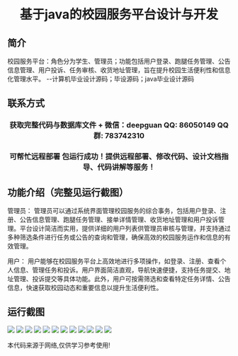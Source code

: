 <p><h1 align="center">基于java的校园服务平台设计与开发</h1></p>

## 简介
校园服务平台：角色分为学生、管理员；功能包括用户登录、跑腿任务管理、公告信息管理、用户投诉、任务审核、收货地址管理，旨在提升校园生活便利性和信息化管理水平。    --计算机毕业设计源码；毕设源码；java毕业设计源码


## 联系方式
<p><h3 align="center">获取完整代码与数据库文件 + 微信：deepguan QQ: 86050149 QQ群: 783742310</h3></p>
<p><h3 align="center">可帮忙远程部署 包运行成功！提供远程部署、修改代码、设计文档指导、代码讲解等服务！</h3></p>

## 功能介绍（完整见运行截图）
管理员： 管理员可以通过系统界面管理校园服务的综合事务，包括用户登录、注册、公告信息管理、跑腿任务管理、接单详情管理、收货地址管理和用户投诉管理。平台设计简洁而实用，提供详细的用户列表供管理员审核与管理，并支持通过多种筛选条件进行任务或公告的查询和管理，确保高效的校园服务运作和信息的有效管理。

用户： 用户能够在校园服务平台上高效地进行多项操作，如登录、注册、查看个人信息、管理任务和投诉。用户界面简洁直观，导航快速便捷，支持任务提交、地址管理、投诉提交等具体功能。此外，用户可按需筛选和查看特定任务详情、公告信息，快速获取校园动态和重要信息以提升生活便利性。


## 运行截图
![](img/001.jpg)
![](img/002.jpg)
![](img/003.jpg)
![](img/004.jpg)
![](img/005.jpg)
![](img/006.jpg)
![](img/007.jpg)
![](img/008.jpg)
![](img/009.jpg)
![](img/010.jpg)
![](img/011.jpg)
![](img/012.jpg)

<p>本代码来源于网络,仅供学习参考使用!</p>

